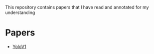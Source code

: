 This repository contains papers that I have read and annotated for my understanding

# Papers

- [YoloV1]() 
